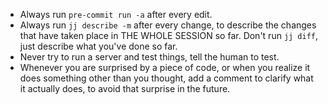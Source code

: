 - Always run `pre-commit run -a` after every edit.
- Always run `jj describe -m` after every change, to describe the changes that have taken place in THE WHOLE SESSION so far. Don't run `jj diff`, just describe what you've done so far.
- Never try to run a server and test things, tell the human to test.
- Whenever you are surprised by a piece of code, or when you realize it does something other than you thought, add a comment to clarify what it actually does, to avoid that surprise in the future.
